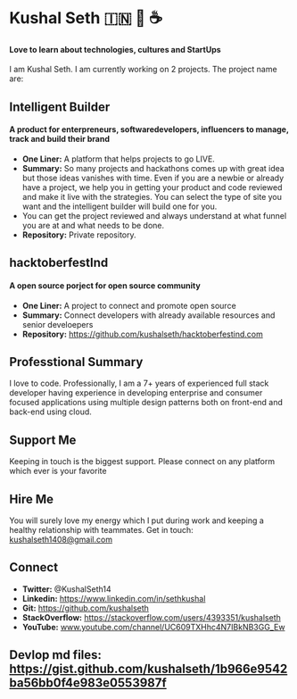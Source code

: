 
# Kushal Seth :india: :pray: :coffee:

#### Love to learn about technologies, cultures and StartUps  

I am Kushal Seth. I am currently working on 2 projects.
The project name are: 

## Intelligent Builder 

#### A product for enterpreneurs, softwaredevelopers, influencers to manage, track and build their brand

- **One Liner:** A platform that helps projects to go LIVE.
- **Summary:** So many projects and hackathons comes up with great idea but those ideas vanishes with time. Even if you are a newbie or already have a project, we help you in getting your product and code reviewed and make it live with the strategies. You can select the type of site you want and the intelligent builder will build one for you.
- You can get the project reviewed and always understand at what funnel you are at and what needs to be done.
- **Repository:** Private repository. 

## hacktoberfestInd  

#### A open source porject for open source community

- **One Liner:** A project to connect and promote open source
- **Summary:** Connect developers with already available resources and senior develoepers 
- **Repository:** https://github.com/kushalseth/hacktoberfestind.com

## Professtional Summary 

I love to code. Professionally, I am a 7+ years of experienced full stack developer having experience in developing enterprise and consumer focused applications using multiple design patterns both on front-end and back-end using cloud.

## Support Me 

Keeping in touch is the biggest support. Please connect on any platform which ever is your favorite 

## Hire Me 

You will surely love my energy which I put during work and keeping a healthy relationship with teammates. Get in touch: [kushalseth1408@gmail.com](mailto:kushalseth1408@gmail.com)


## Connect
- **Twitter:** @KushalSeth14
- **Linkedin:** https://www.linkedin.com/in/sethkushal
- **Git:** https://github.com/kushalseth
- **StackOverflow:** https://stackoverflow.com/users/4393351/kushalseth
- **YouTube:** www.youtube.com/channel/UC609TXHhc4N7IBkNB3GG_Ew

## Devlop md files: https://gist.github.com/kushalseth/1b966e9542ba56bb0f4e983e0553987f 
